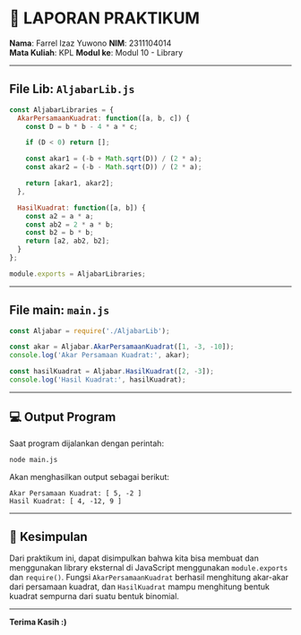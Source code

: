 # 📝 LAPORAN PRAKTIKUM

**Nama**: Farrel Izaz Yuwono 
**NIM**: 2311104014  
**Mata Kuliah**: KPL 
**Modul ke**: Modul 10 - Library  

---

##  File Lib: `AljabarLib.js`

```js
const AljabarLibraries = {
  AkarPersamaanKuadrat: function([a, b, c]) {
    const D = b * b - 4 * a * c;

    if (D < 0) return [];

    const akar1 = (-b + Math.sqrt(D)) / (2 * a);
    const akar2 = (-b - Math.sqrt(D)) / (2 * a);

    return [akar1, akar2];
  },

  HasilKuadrat: function([a, b]) {
    const a2 = a * a;
    const ab2 = 2 * a * b;
    const b2 = b * b;
    return [a2, ab2, b2];
  }
};

module.exports = AljabarLibraries;
```

---

## File main: `main.js`

```js
const Aljabar = require('./AljabarLib');

const akar = Aljabar.AkarPersamaanKuadrat([1, -3, -10]);
console.log('Akar Persamaan Kuadrat:', akar);

const hasilKuadrat = Aljabar.HasilKuadrat([2, -3]);
console.log('Hasil Kuadrat:', hasilKuadrat);
```

---

## 💻 Output Program

Saat program dijalankan dengan perintah:

```bash
node main.js
```

Akan menghasilkan output sebagai berikut:

```
Akar Persamaan Kuadrat: [ 5, -2 ]
Hasil Kuadrat: [ 4, -12, 9 ]
```

---

## 📌 Kesimpulan

Dari praktikum ini, dapat disimpulkan bahwa kita bisa membuat dan menggunakan library eksternal di JavaScript menggunakan `module.exports` dan `require()`. Fungsi `AkarPersamaanKuadrat` berhasil menghitung akar-akar dari persamaan kuadrat, dan `HasilKuadrat` mampu menghitung bentuk kuadrat sempurna dari suatu bentuk binomial.

---

**Terima Kasih :)**
